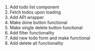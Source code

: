 1. Add todo list component
1. Fetch todos upon loading
1. Add API wrapper
1. Make done button functional
1. Make single delete button functional
1. Add filter functionality
1. Add new todo form and make functional
1. Add delete all functionality